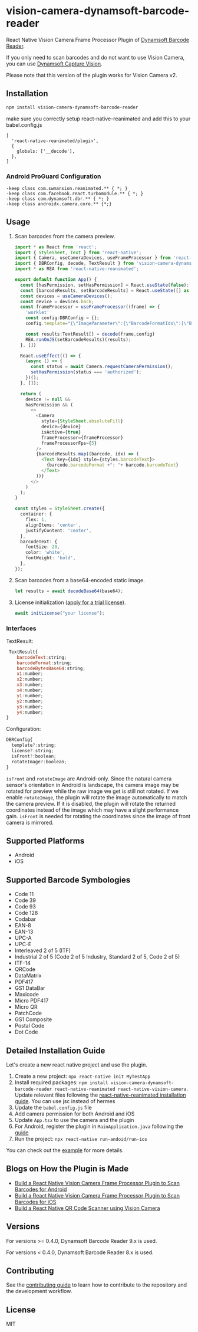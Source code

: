 # vision-camera-dynamsoft-barcode-reader

React Native Vision Camera Frame Processor Plugin of [Dynamsoft Barcode Reader](https://www.dynamsoft.com/barcode-reader/overview/).

If you only need to scan barcodes and do not want to use Vision Camera, you can use [Dynamsoft Capture Vision](https://github.com/Dynamsoft/capture-vision-react-native).

Please note that this version of the plugin works for Vision Camera v2.

## Installation

```sh
npm install vision-camera-dynamsoft-barcode-reader
```

make sure you correctly setup react-native-reanimated and add this to your babel.config.js

```
[
  'react-native-reanimated/plugin',
  {
    globals: ['__decode'],
  },
]
```

### Android ProGuard Configuration

```
-keep class com.swmansion.reanimated.** { *; }
-keep class com.facebook.react.turbomodule.** { *; }
-keep class com.dynamsoft.dbr.** { *; }
-keep class androidx.camera.core.** {*;}
```

## Usage

1. Scan barcodes from the camera preview.

   ```ts
   import * as React from 'react';
   import { StyleSheet, Text } from 'react-native';
   import { Camera, useCameraDevices, useFrameProcessor } from 'react-native-vision-camera';
   import { DBRConfig, decode, TextResult } from 'vision-camera-dynamsoft-barcode-reader';
   import * as REA from 'react-native-reanimated';

   export default function App() {
     const [hasPermission, setHasPermission] = React.useState(false);
     const [barcodeResults, setBarcodeResults] = React.useState([] as TextResult[]);
     const devices = useCameraDevices();
     const device = devices.back;
     const frameProcessor = useFrameProcessor((frame) => {
       'worklet'
       const config:DBRConfig = {};
       config.template="{\"ImageParameter\":{\"BarcodeFormatIds\":[\"BF_QR_CODE\"],\"Description\":\"\",\"Name\":\"Settings\"},\"Version\":\"3.0\"}"; //scan qrcode only

       const results:TextResult[] = decode(frame,config)
       REA.runOnJS(setBarcodeResults)(results);
     }, [])

     React.useEffect(() => {
       (async () => {
         const status = await Camera.requestCameraPermission();
         setHasPermission(status === 'authorized');
       })();
     }, []);

     return (
       device != null &&
       hasPermission && (
         <>
           <Camera
             style={StyleSheet.absoluteFill}
             device={device}
             isActive={true}
             frameProcessor={frameProcessor}
             frameProcessorFps={5}
           />
           {barcodeResults.map((barcode, idx) => (
             <Text key={idx} style={styles.barcodeText}>
               {barcode.barcodeFormat +": "+ barcode.barcodeText}
             </Text>
           ))}
         </>
       )
     );
   }

   const styles = StyleSheet.create({
     container: {
       flex: 1,
       alignItems: 'center',
       justifyContent: 'center',
     },
     barcodeText: {
       fontSize: 20,
       color: 'white',
       fontWeight: 'bold',
     },
   });

   ```

2. Scan barcodes from a base64-encoded static image.

   ```ts
   let results = await decodeBase64(base64);
   ```

3. License initialization ([apply for a trial license](https://www.dynamsoft.com/customer/license/trialLicense/?product=dbr)).

   ```ts
   await initLicense("your license");
   ```

### Interfaces

TextResult:

```js
 TextResult{
    barcodeText:string;
    barcodeFormat:string;
    barcodeBytesBase64:string;
    x1:number;
    x2:number;
    x3:number;
    x4:number;
    y1:number;
    y2:number;
    y3:number;
    y4:number;
}
```

Configuration:

```js
DBRConfig{
  template?:string;
  license?:string;
  isFront?:boolean;
  rotateImage?:boolean;
}
```

`isFront` and `rotateImage` are Android-only. Since the natural camera sensor's orientation in Android is landscape, the camera image may be rotated for preview while the raw image we get is still not rotated. If we enable `rotateImage`, the plugin will rotate the image automatically to match the camera preview. If it is disabled, the plugin will rotate the returned coordinates instead of the image which may have a slight performance gain. `isFront` is needed for rotating the coordinates since the image of front camera is mirrored.

## Supported Platforms

* Android
* iOS

## Supported Barcode Symbologies

* Code 11
* Code 39
* Code 93
* Code 128
* Codabar
* EAN-8
* EAN-13
* UPC-A
* UPC-E
* Interleaved 2 of 5 (ITF)
* Industrial 2 of 5 (Code 2 of 5 Industry, Standard 2 of 5, Code 2 of 5)
* ITF-14 
* QRCode
* DataMatrix
* PDF417
* GS1 DataBar
* Maxicode
* Micro PDF417
* Micro QR
* PatchCode
* GS1 Composite
* Postal Code
* Dot Code


## Detailed Installation Guide

Let's create a new react native project and use the plugin.

1. Create a new project: `npx react-native init MyTestApp`
2. Install required packages: `npm install vision-camera-dynamsoft-barcode-reader react-native-reanimated react-native-vision-camera`. Update relevant files following the [react-native-reanimated installation guide](https://docs.swmansion.com/react-native-reanimated/docs/fundamentals/installation/). You can use jsc instead of hermes
3. Update the `babel.config.js` file
4. Add camera permission for both Android and iOS
5. Update `App.tsx` to use the camera and the plugin
6. For Android, register the plugin in `MainApplication.java` following the [guide](https://mrousavy.com/react-native-vision-camera/docs/guides/frame-processors-plugins-android)
7. Run the project: `npx react-native run-andoid/run-ios`

You can check out the [example](https://github.com/xulihang/vision-camera-dynamsoft-barcode-reader/tree/main/example) for more details.

## Blogs on How the Plugin is Made

* [Build a React Native Vision Camera Frame Processor Plugin to Scan Barcodes for Android](https://www.dynamsoft.com/codepool/react-native-vision-camera-barcode-plugin-android.html)
* [Build a React Native Vision Camera Frame Processor Plugin to Scan Barcodes for iOS](https://www.dynamsoft.com/codepool/react-native-vision-camera-barcode-plugin-ios.html)
* [Build a React Native QR Code Scanner using Vision Camera](https://www.dynamsoft.com/codepool/react-native-qr-code-scanner-vision-camera.html)

## Versions

For versions >= 0.4.0, Dynamsoft Barcode Reader 9.x is used.

For versions < 0.4.0, Dynamsoft Barcode Reader 8.x is used.

## Contributing

See the [contributing guide](CONTRIBUTING.md) to learn how to contribute to the repository and the development workflow.

## License

MIT
